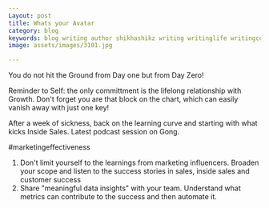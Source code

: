 ```yaml
---
Layout: post
title: Whats your Avatar
category: blog
keywords: blog writing author shikhashikz writing writinglife writingcommunity dailyblogpost dailyblogpostchallenge marketing abm
image: assets/images/3101.jpg

---
```

You do not hit the Ground from Day one but from Day Zero!

Reminder to Self: the only committment is the lifelong relationship with Growth. Don't forget you are that block on the chart, which can easily vanish away with just one key!

After a week of sickness, back on the learning curve and starting with what kicks Inside Sales. Latest podcast session on Gong.

#marketingeffectiveness
1. Don't limit yourself to the learnings from marketing influencers. Broaden your scope and listen to the success stories in sales, inside sales and customer success
2. Share "meaningful data insights" with your team. Understand what metrics can contribute to the success and then automate it.
